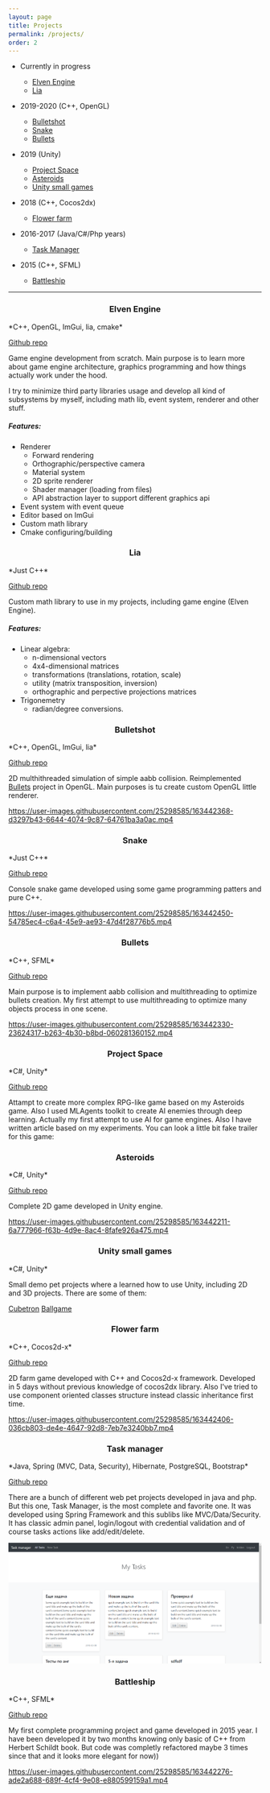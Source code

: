 ```yaml
---
layout: page
title: Projects
permalink: /projects/
order: 2
---
```

- Currently in progress
    - [Elven Engine](#engine)
    - [Lia](#lia)

- 2019-2020 (C++, OpenGL)
    - [Bulletshot](#bulletshot)
    - [Snake](#flowerfarm)
    - [Bullets](#bullets)

- 2019 (Unity)
    - [Project Space](#space)
    - [Asteroids](#asteroids)
    - [Unity small games](#unity)

- 2018 (C++, Cocos2dx)
    - [Flower farm](#flowerfarm)

- 2016-2017 (Java/C#/Php years)
    - [Task Manager](#taskmanager)

- 2015 (C++, SFML)
    - [Battleship](#battleship)

---

<h3 align="center" id="engine">Elven Engine</h3>
*C++, OpenGL, ImGui, lia, cmake*

[Github repo](https://github.com/denyskryvytskyi/ElvenEngine)

Game engine development from scratch.
Main purpose is to learn more about game engine architecture, graphics programming and how things actually work under the hood.

I try to minimize third party libraries usage and develop all kind of subsystems by myself, including math lib, event system, renderer and other stuff.
##### Features:
- Renderer
    - Forward rendering
    - Orthographic/perspective camera
    - Material system
    - 2D sprite renderer
    - Shader manager (loading from files)
    - API abstraction layer to support different graphics api
- Event system with event queue
- Editor based on ImGui
- Custom math library
- Cmake configuring/building


<h3 align="center" id="lia">Lia</h3>
*Just C++*

[Github repo](https://github.com/denyskryvytskyi/lia)

Custom math library to use in my projects, including game engine (Elven Engine).
##### Features:
- Linear algebra:
    - n-dimensional vectors
    - 4x4-dimensional matrices
    - transformations (translations, rotation, scale)
    - utility (matrix transposition, inversion)
    - orthographic and perpective projections matrices
- Trigonemetry
    - radian/degree conversions.


<h3 align="center" id="bulletshot">Bulletshot</h3>
*C++, OpenGL, ImGui, lia*

[Github repo](https://github.com/denyskryvytskyi/Bulletshot)

2D multhithreaded simulation of simple aabb collision.
Reimplemented [Bullets](#bullets) project in OpenGL.
Main purposes is tu create custom OpenGL little renderer.

https://user-images.githubusercontent.com/25298585/163442368-d3297b43-6644-4074-9c87-64761ba3a0ac.mp4

<h3 align="center" id="snake">Snake</h3>
*Just C++*

[Github repo](https://github.com/denyskryvytskyi/Snake)

Console snake game developed using some game programming patters and pure C++.

https://user-images.githubusercontent.com/25298585/163442450-54785ec4-c6a4-45e9-ae93-47d4f28776b5.mp4

<h3 align="center" id="bullets">Bullets</h3>
*C++, SFML*

[Github repo](https://github.com/denyskryvytskyi/Bullets)

Main purpose is to implement aabb collision and multithreading to optimize bullets creation.
My first attempt to use multithreading to optimize many objects process in one scene.

https://user-images.githubusercontent.com/25298585/163442330-23624317-b263-4b30-b8bd-060281360152.mp4

<h3 align="center" id="space">Project Space</h3>
*C#, Unity*

[Github repo](https://github.com/denyskryvytskyi/Project-Space)

Attampt to create more complex RPG-like game based on my Asteroids game.
Also I used MLAgents toolkit to create AI enemies through deep learning.
Actually my first attempt to use AI for game engines.
Also I have written article based on my experiments.
You can look a little bit fake trailer for this game:

<h3 align="center" id="asteroids">Asteroids</h3>
*C#, Unity*

[Github repo](https://github.com/denyskryvytskyi/Asteroids)

Complete 2D game developed in Unity engine.

https://user-images.githubusercontent.com/25298585/163442211-6a777966-f63b-4d9e-8ac4-8fafe926a475.mp4

<h3 align="center" id="unity">Unity small games</h3>
*C#, Unity*

Small demo pet projects where a learned how to use Unity, including 2D and 3D projects.
There are some of them:

[Cubetron](https://github.com/denyskryvytskyi/Cubetron)
[Ballgame](https://github.com/denyskryvytskyi/BallGame)

<h3 align="center" id="flowerfarm">Flower farm</h3>
*C++, Cocos2d-x*

[Github repo](https://github.com/denyskryvytskyi/Flower-farm)

2D farm game developed with C++ and Cocos2d-x framework.
Developed in 5 days without previous knowledge of cocos2dx library.
Also I've tried to use component oriented classes structure instead classic inheritance first time.

https://user-images.githubusercontent.com/25298585/163442406-036cb803-de4e-4647-92d8-7eb7e3240bb7.mp4

<h3 align="center" id="taskmanager">Task manager</h3>
*Java, Spring (MVC, Data, Security), Hibernate, PostgreSQL, Bootstrap*

[Github repo](https://github.com/denyskryvytskyi/TaskManager)

There are a bunch of different web pet projects developed in java and php.
But this one, Task Manager, is the most complete and favorite one.
It was developed using Spring Framework and this sublibs like MVC/Data/Security.
It has classic admin panel, login/logout with credential validation and of course tasks actions like add/edit/delete.

![Task manager main page](/demo/Taskmanager.png)

<h3 align="center" id="battleship">Battleship</h3>
*C++, SFML*

[Github repo](https://github.com/denyskryvytskyi/Battleship)

My first complete programming project and game developed in 2015 year.
I have been developed it by two months knowing only basic of C++ from Herbert Schildt book.
But code was completly refactored maybe 3 times since that and it looks more elegant for now))

https://user-images.githubusercontent.com/25298585/163442276-ade2a688-689f-4cf4-9e08-e880599159a1.mp4

